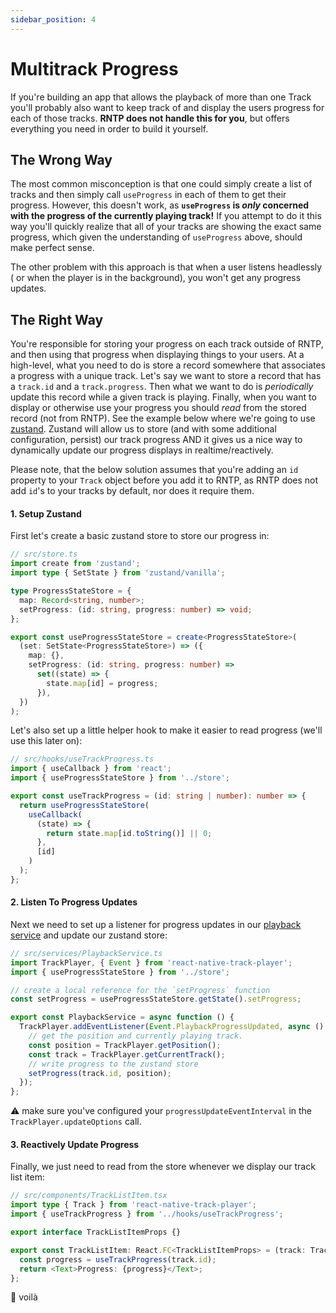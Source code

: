 ```yaml
---
sidebar_position: 4
---
```


# Multitrack Progress

If you're building an app that allows the playback of more than one Track you'll
probably also want to keep track of and display the users progress for each of
those tracks. **RNTP does not handle this for you**, but offers everything you
need in order to build it yourself.

## The Wrong Way

The most common misconception is that one could simply create a list of tracks
and then simply call `useProgress` in each of them to get their progress.
However, this doesn't work, as **`useProgress` is _only_ concerned with the
progress of the currently playing track!** If you attempt to do it this way
you'll quickly realize that all of your tracks are showing the exact same
progress, which given the understanding of `useProgress` above, should make
perfect sense.

The other problem with this approach is that when a user listens headlessly (
or when the player is in the background), you won't get any progress updates.

## The Right Way

You're responsible for storing your progress on each track outside of RNTP, and
then using that progress when displaying things to your users. At a high-level,
what you need to do is store a record somewhere that associates a progress with
a unique track. Let's say we want to store a record that has a `track.id` and a
`track.progress`. Then what we want to do is _periodically_ update this record
while a given track is playing. Finally, when you want to display or otherwise
use your progress you should _read_ from the stored record (not from RNTP). See
the example below where we're going to use
[zustand](https://www.npmjs.com/package/zustand). Zustand will allow us to store
(and with some additional configuration, persist) our track progress AND it
gives us a nice way to dynamically update our progress displays in
realtime/reactively.

Please note, that the below solution assumes that you're adding an `id` property
to your `Track` object before you add it to RNTP, as RNTP does not add `id`'s
to your tracks by default, nor does it require them.

#### 1. Setup Zustand

First let's create a basic zustand store to store our progress in:

```ts
// src/store.ts
import create from 'zustand';
import type { SetState } from 'zustand/vanilla';

type ProgressStateStore = {
  map: Record<string, number>;
  setProgress: (id: string, progress: number) => void;
};

export const useProgressStateStore = create<ProgressStateStore>(
  (set: SetState<ProgressStateStore>) => ({
    map: {},
    setProgress: (id: string, progress: number) =>
      set((state) => {
        state.map[id] = progress;
      }),
  })
);
```

Let's also set up a little helper hook to make it easier to read progress (we'll
use this later on):

```ts
// src/hooks/useTrackProgress.ts
import { useCallback } from 'react';
import { useProgressStateStore } from '../store';

export const useTrackProgress = (id: string | number): number => {
  return useProgressStateStore(
    useCallback(
      (state) => {
        return state.map[id.toString()] || 0;
      },
      [id]
    )
  );
};
```

#### 2. Listen To Progress Updates

Next we need to set up a listener for progress updates in our
[playback service](../basics/playback-service.md) and update our zustand store:

```ts
// src/services/PlaybackService.ts
import TrackPlayer, { Event } from 'react-native-track-player';
import { useProgressStateStore } from '../store';

// create a local reference for the `setProgress` function
const setProgress = useProgressStateStore.getState().setProgress;

export const PlaybackService = async function () {
  TrackPlayer.addEventListener(Event.PlaybackProgressUpdated, async () => {
    // get the position and currently playing track.
    const position = TrackPlayer.getPosition();
    const track = TrackPlayer.getCurrentTrack();
    // write progress to the zustand store
    setProgress(track.id, position);
  });
};
```

:warning: make sure you've configured your `progressUpdateEventInterval`
in the `TrackPlayer.updateOptions` call.

#### 3. Reactively Update Progress

Finally, we just need to read from the store whenever we display our track list
item:

```ts
// src/components/TrackListItem.tsx
import type { Track } from 'react-native-track-player';
import { useTrackProgress } from '../hooks/useTrackProgress';

export interface TrackListItemProps {}

export const TrackListItem: React.FC<TrackListItemProps> = (track: Track) => {
  const progress = useTrackProgress(track.id);
  return <Text>Progress: {progress}</Text>;
};
```

:confetti_ball: voilà

